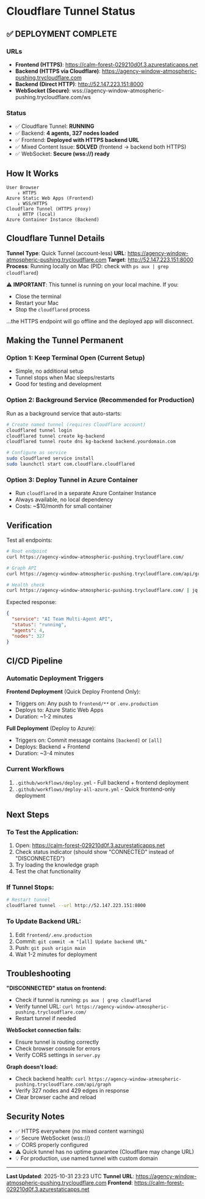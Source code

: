 # Cloudflare Tunnel Status

## ✅ DEPLOYMENT COMPLETE

### URLs
- **Frontend (HTTPS)**: https://calm-forest-029210d0f.3.azurestaticapps.net
- **Backend (HTTPS via Cloudflare)**: https://agency-window-atmospheric-pushing.trycloudflare.com
- **Backend (Direct HTTP)**: http://52.147.223.151:8000
- **WebSocket (Secure)**: wss://agency-window-atmospheric-pushing.trycloudflare.com/ws

### Status
- ✅ Cloudflare Tunnel: **RUNNING**
- ✅ Backend: **4 agents, 327 nodes loaded**
- ✅ Frontend: **Deployed with HTTPS backend URL**
- ✅ Mixed Content Issue: **SOLVED** (frontend → backend both HTTPS)
- ✅ WebSocket: **Secure (wss://) ready**

## How It Works

```
User Browser
    ↓ HTTPS
Azure Static Web Apps (Frontend)
    ↓ WSS/HTTPS
Cloudflare Tunnel (HTTPS proxy)
    ↓ HTTP (local)
Azure Container Instance (Backend)
```

## Cloudflare Tunnel Details

**Tunnel Type**: Quick Tunnel (account-less)
**URL**: https://agency-window-atmospheric-pushing.trycloudflare.com
**Target**: http://52.147.223.151:8000
**Process**: Running locally on Mac (PID: check with `ps aux | grep cloudflared`)

⚠️ **IMPORTANT**: This tunnel is running on your local machine. If you:
- Close the terminal
- Restart your Mac
- Stop the `cloudflared` process

...the HTTPS endpoint will go offline and the deployed app will disconnect.

## Making the Tunnel Permanent

### Option 1: Keep Terminal Open (Current Setup)
- Simple, no additional setup
- Tunnel stops when Mac sleeps/restarts
- Good for testing and development

### Option 2: Background Service (Recommended for Production)
Run as a background service that auto-starts:

```bash
# Create named tunnel (requires Cloudflare account)
cloudflared tunnel login
cloudflared tunnel create kg-backend
cloudflared tunnel route dns kg-backend backend.yourdomain.com

# Configure as service
sudo cloudflared service install
sudo launchctl start com.cloudflare.cloudflared
```

### Option 3: Deploy Tunnel in Azure Container
- Run `cloudflared` in a separate Azure Container Instance
- Always available, no local dependency
- Costs: ~$10/month for small container

## Verification

Test all endpoints:

```bash
# Root endpoint
curl https://agency-window-atmospheric-pushing.trycloudflare.com/

# Graph API
curl https://agency-window-atmospheric-pushing.trycloudflare.com/api/graph

# Health check
curl https://agency-window-atmospheric-pushing.trycloudflare.com/ | jq .
```

Expected response:
```json
{
  "service": "AI Team Multi-Agent API",
  "status": "running",
  "agents": 4,
  "nodes": 327
}
```

## CI/CD Pipeline

### Automatic Deployment Triggers

**Frontend Deployment** (Quick Deploy Frontend Only):
- Triggers on: Any push to `frontend/**` or `.env.production`
- Deploys to: Azure Static Web Apps
- Duration: ~1-2 minutes

**Full Deployment** (Deploy to Azure):
- Triggers on: Commit message contains `[backend]` or `[all]`
- Deploys: Backend + Frontend
- Duration: ~3-4 minutes

### Current Workflows
1. `.github/workflows/deploy.yml` - Full backend + frontend deployment
2. `.github/workflows/deploy-all-azure.yml` - Quick frontend-only deployment

## Next Steps

### To Test the Application:
1. Open: https://calm-forest-029210d0f.3.azurestaticapps.net
2. Check status indicator (should show "CONNECTED" instead of "DISCONNECTED")
3. Try loading the knowledge graph
4. Test the chat functionality

### If Tunnel Stops:
```bash
# Restart tunnel
cloudflared tunnel --url http://52.147.223.151:8000
```

### To Update Backend URL:
1. Edit `frontend/.env.production`
2. Commit: `git commit -m "[all] Update backend URL"`
3. Push: `git push origin main`
4. Wait 1-2 minutes for deployment

## Troubleshooting

**"DISCONNECTED" status on frontend:**
- Check if tunnel is running: `ps aux | grep cloudflared`
- Verify tunnel URL: `curl https://agency-window-atmospheric-pushing.trycloudflare.com/`
- Restart tunnel if needed

**WebSocket connection fails:**
- Ensure tunnel is routing correctly
- Check browser console for errors
- Verify CORS settings in `server.py`

**Graph doesn't load:**
- Check backend health: `curl https://agency-window-atmospheric-pushing.trycloudflare.com/api/graph`
- Verify 327 nodes and 429 edges in response
- Clear browser cache and reload

## Security Notes

- ✅ HTTPS everywhere (no mixed content warnings)
- ✅ Secure WebSocket (wss://)
- ✅ CORS properly configured
- ⚠️ Quick tunnel has no uptime guarantee (Cloudflare may change URL)
- 💡 For production, use named tunnel with custom domain

---

**Last Updated**: 2025-10-31 23:23 UTC
**Tunnel URL**: https://agency-window-atmospheric-pushing.trycloudflare.com
**Frontend**: https://calm-forest-029210d0f.3.azurestaticapps.net
